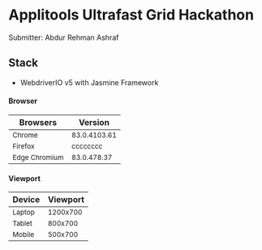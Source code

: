 # Applitools Ultrafast Grid Hackathon

Submitter: Abdur Rehman Ashraf


## Stack
- WebdriverIO v5 with Jasmine Framework


#### Browser
|    Browsers   |    Version    |
| ------------- | ------------- |
|     <sub>Chrome</sub>    | <sub>83.0.4103.61</sub>  |
|     <sub>Firefox</sub>   |     <sub>cccccccc</sub>          |
| <sub>Edge Chromium</sub> | <sub>83.0.478.37</sub>   |

#### Viewport
|    Device   |    Viewport    |
| ------------- | ------------- |
|     <sub>Laptop</sub>    | <sub>1200x700</sub>  |
|     <sub>Tablet</sub>   |     <sub>800x700</sub>          |
| <sub>Mobile</sub> | <sub>500x700</sub>   |

